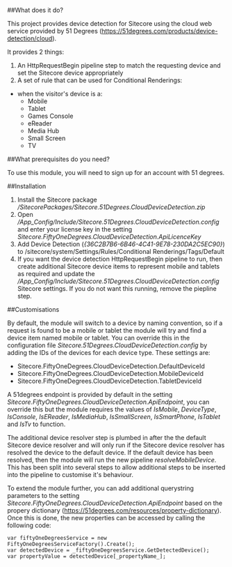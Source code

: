 ##What does it do?

This project provides device detection for Sitecore using the cloud web service provided by 51 Degrees (https://51degrees.com/products/device-detection/cloud).

It provides 2 things:

1. An HttpRequestBegin pipeline step to match the requesting device and set the Sitecore device appropriately
2. A set of rule that can be used for Conditional Renderings:
  * when the visitor's device is a:
    * Mobile
    * Tablet
    * Games Console
    * eReader
    * Media Hub
    * Small Screen
    * TV

##What prerequisites do you need?

To use this module, you will need to sign up for an account with 51 degrees.

##Installation

1. Install the Sitecore package _/SitecorePackages/Sitecore.51Degrees.CloudDeviceDetection.zip_
2. Open _/App_Config/Include/Sitecore.51Degrees.CloudDeviceDetection.config_ and enter your license key in the setting _Sitecore.FiftyOneDegrees.CloudDeviceDetection.ApiLicenceKey_
3. Add Device Detection (_{36C2B7B6-6B46-4C41-9E78-230DA2C5EC90}_) to /sitecore/system/Settings/Rules/Conditional Renderings/Tags/Default
4. If you want the device detection HttpRequestBegin pipeline to run, then create additional Sitecore device items to represent mobile and tablets as required and update the _/App_Config/Include/Sitecore.51Degrees.CloudDeviceDetection.config_ Sitecore settings. If you do not want this running, remove the piepline step.


##Customisations

By default, the module will switch to a device by naming convention, so if a request is found to be a mobile or tablet the module will try and find a device item named mobile or tablet. You can override this in the configuration file _Sitecore.51Degrees.CloudDeviceDetection.config_ by adding the IDs of the devices for each device type. These settings are:

* Sitecore.FiftyOneDegrees.CloudDeviceDetection.DefaultDeviceId
* Sitecore.FiftyOneDegrees.CloudDeviceDetection.MobileDeviceId
* Sitecore.FiftyOneDegrees.CloudDeviceDetection.TabletDeviceId

A 51degrees endpoint is provided by default in the setting _Sitecore.FiftyOneDegrees.CloudDeviceDetection.ApiEndpoint_, you can override this but the module requires the values of _IsMobile_, _DeviceType_, _IsConsole_, _IsEReader_, _IsMediaHub_, _IsSmallScreen_, _IsSmartPhone_, _IsTablet_ and _IsTv_ to function.

The additional device resolver step is plumbed in after the the default Sitecore device resolver and will only run if the Sitecore device resolver has resolved the device to the default device. If the default device has been resolved, then the module will run the new pipeline _resolveMobileDevice_. This has been split into several steps to allow additional steps to be inserted into the pipeline to customise it's behaviour.

To extend the module further, you can add additional querystring parameters to the setting _Sitecore.FiftyOneDegrees.CloudDeviceDetection.ApiEndpoint_ based on the propery dictionary (https://51degrees.com/resources/property-dictionary). Once this is done, the new properties can be accessed by calling the following code:

```
var fiftyOneDegreesService = new FiftyOneDegreesServiceFactory().Create();
var detectedDevice = _fiftyOneDegreesService.GetDetectedDevice();
var propertyValue = detectedDevice[_propertyName_];
```
